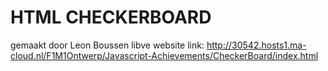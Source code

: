 # HTML CHECKERBOARD

gemaakt door Leon Boussen
libve website link: http://30542.hosts1.ma-cloud.nl/F1M1Ontwerp/Javascript-Achievements/CheckerBoard/index.html
